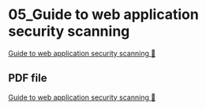 # 05_Guide to web application security scanning

[Guide to web application security scanning 🔗](https://www.coursera.org/learn/cloud-security-risks-identify-and-protect-against-threats/supplement/oI1pe/guide-to-web-application-security-scanning)

## PDF file

[Guide to web application security scanning 🔗](https://1drv.ms/b/c/526c45566c8c239a/EdocwGW4qoxLjEpz9RiGGXkB-avAYnuLfMVzLKEVSH9mbQ?e=rJnkL6)
